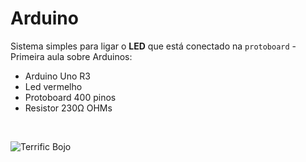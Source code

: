 # Arduino 

Sistema simples para ligar o **LED** que está conectado na `protoboard` - Primeira aula sobre Arduinos:

- Arduino Uno R3
- Led vermelho
- Protoboard 400 pinos
- Resistor 230Ω OHMs

</br>

![Terrific Bojo](https://github.com/user-attachments/assets/63231f5a-1faa-41f5-a1ac-6f3d7dd88104)
